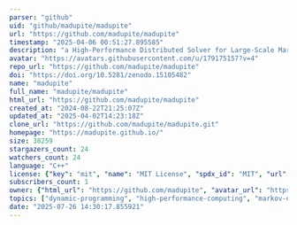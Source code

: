 ```yaml
---
parser: "github"
uid: "github/madupite/madupite"
url: "https://github.com/madupite/madupite"
timestamp: "2025-04-06 00:51:27.895585"
description: "a High-Performance Distributed Solver for Large-Scale Markov Decision Processes (MDP) relying on Inexact Policy Iteration; for Python and C++"
avatar: "https://avatars.githubusercontent.com/u/179175157?v=4"
repo_url: "https://github.com/madupite/madupite"
doi: "https://doi.org/10.5281/zenodo.15105482"
name: "madupite"
full_name: "madupite/madupite"
html_url: "https://github.com/madupite/madupite"
created_at: "2024-08-22T21:25:07Z"
updated_at: "2025-04-02T14:23:18Z"
clone_url: "https://github.com/madupite/madupite.git"
homepage: "https://madupite.github.io/"
size: 38259
stargazers_count: 24
watchers_count: 24
language: "C++"
license: {"key": "mit", "name": "MIT License", "spdx_id": "MIT", "url": "https://api.github.com/licenses/mit", "node_id": "MDc6TGljZW5zZTEz"}
subscribers_count: 1
owner: {"html_url": "https://github.com/madupite", "avatar_url": "https://avatars.githubusercontent.com/u/179175157?v=4", "login": "madupite", "type": "Organization"}
topics: ["dynamic-programming", "high-performance-computing", "markov-decision-processes", "mdp", "mpi", "nanobind", "optimal-control", "petsc", "stochastic-optimization", "ethz", "policy-iteration", "optimization", "solver", "stochastic-optimal-control", "cpp", "python", "python3", "mdpsolver"]
date: "2025-07-26 14:30:17.855921"
---
```

